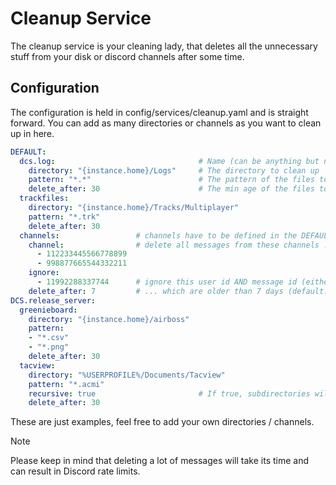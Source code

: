 # Cleanup Service
The cleanup service is your cleaning lady, that deletes all the unnecessary stuff from your disk or discord channels 
after some time.

## Configuration
The configuration is held in config/services/cleanup.yaml and is straight forward. You can add as many directories
or channels as you want to clean up in here.

```yaml
DEFAULT:
  dcs.log:                                # Name (can be anything but needs to be unique)
    directory: "{instance.home}/Logs"     # The directory to clean up
    pattern: "*.*"                        # The pattern of the files to be cleaned up
    delete_after: 30                      # The min age of the files to be deleted (default: 30)
  trackfiles:
    directory: "{instance.home}/Tracks/Multiplayer"
    pattern: "*.trk"
    delete_after: 30
  channels:                 # channels have to be defined in the DEFAULT section
    channel:                # delete all messages from these channels ...
      - 112233445566778899
      - 998877665544332211
    ignore: 
      - 11992288337744      # ignore this user id AND message id (either the bot's or persistent messages in the channel); can be either an ID or a list of IDs
    delete_after: 7         # ... which are older than 7 days (default: 0)
DCS.release_server:
  greenieboard:
    directory: "{instance.home}/airboss"
    pattern:
    - "*.csv"
    - "*.png"
    delete_after: 30
  tacview:
    directory: "%USERPROFILE%/Documents/Tacview"
    pattern: "*.acmi"
    recursive: true                       # If true, subdirectories will be included
    delete_after: 30
```
These are just examples, feel free to add your own directories / channels.
> [!NOTE]
> Please keep in mind that deleting a lot of messages will take its time and can result in Discord rate limits.
